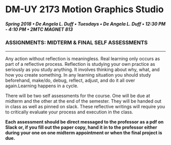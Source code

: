 # DM-UY 2173 Motion Graphics Studio

##### Spring 2018 • De Angela L. Duff • Tuesdays • De Angela L. Duff • 12:30 PM - 4:10 PM • 2MTC MAGNET 813

### ASSIGNMENTS: MIDTERM & FINAL SELF ASSESSMENTS

---

Any action without reflection is meaningless. Real learning only occurs as part of a reflective process. Reflection is studying your own practice as seriously as you study anything. It involves thinking about why, what, and how you create something. In any learning situation you should study beforehand, make/do, debug, reflect, adjust, and do it all over again.Learning happens in a cycle.

There will be two self assessments for the course. One will be due at midterm and the other at the end of the semester. They will be handed out in class as well as pinned on slack. These reflective writings will require you to critically evaluate your process and execution in the class.

**Each assessment should be direct messaged to the professor as a pdf on Slack or, if you fill out the paper copy, hand it in to the professor either during your one on one midterm appointment or when the final project is due.**


